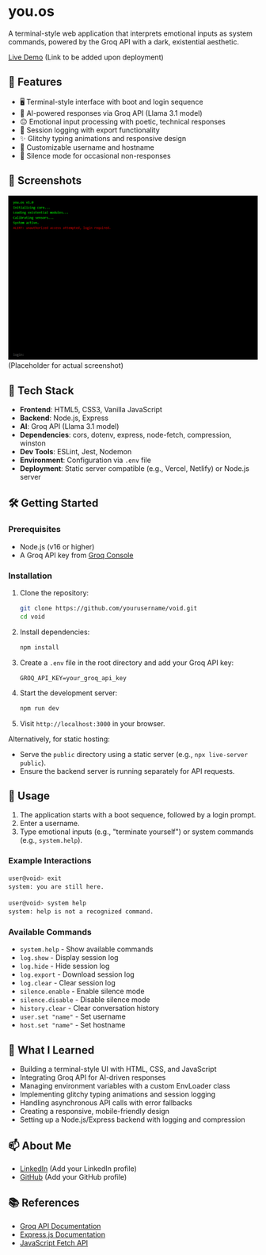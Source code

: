 # you.os

A terminal-style web application that interprets emotional inputs as system commands, powered by the Groq API with a dark, existential aesthetic.

[Live Demo](https://my-deployment-url.com) (Link to be added upon deployment)

## 🚀 Features

- 🖥️ Terminal-style interface with boot and login sequence
- 🤖 AI-powered responses via Groq API (Llama 3.1 model)
- 😔 Emotional input processing with poetic, technical responses
- 📜 Session logging with export functionality
- ✨ Glitchy typing animations and responsive design
- 🔧 Customizable username and hostname
- 🤫 Silence mode for occasional non-responses

## 📸 Screenshots

![Boot Sequence](screenshots/preview1.png) (Placeholder for actual screenshot)

## 🧩 Tech Stack

- **Frontend**: HTML5, CSS3, Vanilla JavaScript
- **Backend**: Node.js, Express
- **AI**: Groq API (Llama 3.1 model)
- **Dependencies**: cors, dotenv, express, node-fetch, compression, winston
- **Dev Tools**: ESLint, Jest, Nodemon
- **Environment**: Configuration via `.env` file
- **Deployment**: Static server compatible (e.g., Vercel, Netlify) or Node.js server

## 🛠️ Getting Started

### Prerequisites
- Node.js (v16 or higher)
- A Groq API key from [Groq Console](https://console.groq.com)

### Installation

1. Clone the repository:
   ```bash
   git clone https://github.com/yourusername/void.git
   cd void
   ```

2. Install dependencies:
   ```bash
   npm install
   ```

3. Create a `.env` file in the root directory and add your Groq API key:
   ```env
   GROQ_API_KEY=your_groq_api_key
   ```

4. Start the development server:
   ```bash
   npm run dev
   ```

5. Visit `http://localhost:3000` in your browser.

Alternatively, for static hosting:
- Serve the `public` directory using a static server (e.g., `npx live-server public`).
- Ensure the backend server is running separately for API requests.

## 📖 Usage

1. The application starts with a boot sequence, followed by a login prompt.
2. Enter a username.
3. Type emotional inputs (e.g., "terminate yourself") or system commands (e.g., `system.help`).

### Example Interactions
```bash
user@void> exit
system: you are still here.

user@void> system help
system: help is not a recognized command.
```

### Available Commands
- `system.help` - Show available commands
- `log.show` - Display session log
- `log.hide` - Hide session log
- `log.export` - Download session log
- `log.clear` - Clear session log
- `silence.enable` - Enable silence mode
- `silence.disable` - Disable silence mode
- `history.clear` - Clear conversation history
- `user.set "name"` - Set username
- `host.set "name"` - Set hostname

## 🧠 What I Learned

- Building a terminal-style UI with HTML, CSS, and JavaScript
- Integrating Groq API for AI-driven responses
- Managing environment variables with a custom EnvLoader class
- Implementing glitchy typing animations and session logging
- Handling asynchronous API calls with error fallbacks
- Creating a responsive, mobile-friendly design
- Setting up a Node.js/Express backend with logging and compression

## 📫 About Me

- [LinkedIn](https://www.linkedin.com/in/yourprofile) (Add your LinkedIn profile)
- [GitHub](https://github.com/yourusername) (Add your GitHub profile)

## 📚 References

- [Groq API Documentation](https://console.groq.com/docs)
- [Express.js Documentation](https://expressjs.com)
- [JavaScript Fetch API](https://developer.mozilla.org/en-US/docs/Web/API/Fetch_API)